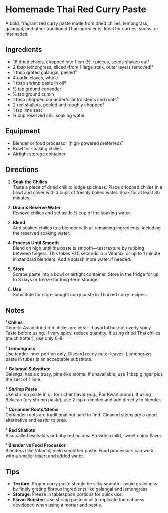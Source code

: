 # Homemade Thai Red Curry Paste

A bold, fragrant red curry paste made from dried chilies, lemongrass, galangal, and other traditional Thai ingredients. Ideal for curries, soups, or marinades.

## Ingredients

- 16 dried chilies, chopped into 1 cm (½″) pieces, seeds shaken out¹  
- 2 tbsp lemongrass, sliced (from 1 large stalk, outer layers removed)²  
- 1 tbsp grated galangal, peeled³  
- 4 garlic cloves, whole  
- 1 tbsp shrimp paste in oil⁴  
- ½ tsp ground coriander  
- ½ tsp ground cumin  
- 1 tbsp chopped coriander/cilantro stems and roots⁵  
- 2 red shallots, peeled and roughly chopped⁶  
- 1 tsp lime zest  
- ¼ cup reserved chili soaking water  

## Equipment

- Blender or food processor (high-powered preferred)⁷  
- Bowl for soaking chilies  
- Airtight storage container  

## Directions

1. **Soak the Chilies**  
   Taste a piece of dried chili to judge spiciness. Place chopped chilies in a bowl and cover with 3 cups of freshly boiled water. Soak for at least 30 minutes.

2. **Drain & Reserve Water**  
   Remove chilies and set aside ¼ cup of the soaking water.

3. **Blend**  
   Add soaked chilies to a blender with all remaining ingredients, including the reserved soaking water.

4. **Process Until Smooth**  
   Blend on high until the paste is smooth—test texture by rubbing between fingers. This takes ~20 seconds in a Vitamix, or up to 1 minute in standard blenders. Add a splash more water if needed.

5. **Store**  
   Scrape paste into a bowl or airtight container. Store in the fridge for up to 3 days or freeze for long-term storage.

6. **Use**  
   Substitute for store-bought curry paste in Thai red curry recipes.

## Notes

¹ **Chilies**  
Generic Asian dried red chilies are ideal—flavorful but not overly spicy. Taste before using. If very spicy, reduce quantity. If using dried Thai chilies (much hotter), use only 6–8.

² **Lemongrass**  
Use tender inner portion only. Discard reedy outer leaves. Lemongrass paste in tubes is an acceptable substitute.

³ **Galangal Substitute**  
Galangal has a citrusy, pine-like aroma. If unavailable, use 1 tbsp ginger plus the zest of 1 lime.

⁴ **Shrimp Paste**  
Use shrimp paste in oil for richer flavor (e.g., Por Kwan brand). If using Belacan (dry shrimp paste), use 2 tsp crumbled and add directly to blender.

⁵ **Coriander Roots/Stems**  
Coriander roots are traditional but hard to find. Cleaned stems are a good alternative and easier to prep.

⁶ **Red Shallots**  
Also called eschalots or baby red onions. Provide a mild, sweet onion flavor.

⁷ **Blender vs Food Processor**  
Blenders (like Vitamix) yield smoother paste. Food processors can work with a smaller insert and added water.

## Tips

- **Texture**: Proper curry paste should be silky smooth—avoid graininess by finely grating fibrous ingredients like galangal and lemongrass.  
- **Storage**: Freeze in tablespoon portions for quick use.  
- **Flavor Booster**: Use shrimp paste in oil to replicate the richness developed when using a mortar and pestle.  

